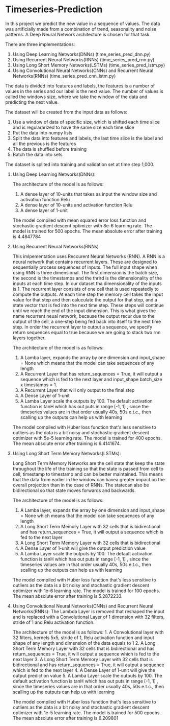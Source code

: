 # Timeseries-Prediction
In this project we predict the new value in  a sequence of values. The data was artificially made from a combination of trend, seasonality and noise patterns. A Deep Neural Network architecture is chosen for that  task.   

There are three implementations:   
1. Using Deep Learning Networks(DNNs)  (time_series_pred_dnn.py)
2. Using Recurrent Neural Networks(RNNs)  (time_series_pred_rnn.py)
2. Using Long Short Memory Networks(LSTMs)  (time_series_pred_lstm.py)
3. Using Convolutional Neural Networks(CNNs) and Recurrent Neural Networks(RNNs)   (time_series_pred_cnn_lstm.py)

The data is divided into features and labels, the features is a number of values in the series and our label is the next value. The number of values is called the windows size, where we take the window of the data and predicting the next value.

The dataset will be created from the input data as follows:  
1. Use a window of data of specific size, which is shifted each time slice and is regulararized to have the same size each time slice  
2. Put the data into numpy lists  
3. Split the data into features and labels, the last time slice is the label and all the previous is the features  
4. The data is shuffled before training  
5. Batch the data into sets  

The dataset is splited into training and validation set at time step 1,000.

1. Using Deep Learning Networks(DNNs):

    The architecture of the model is as follows:
    1. A dense layer of 10-units that takes as input the window size and activation function Relu
    2. A dense layer of 10-units  and activation function Relu
    3. A dense layer of 1-unit

    The model compiled with mean squared error loss function and stochastic gradient descent optimizer with 8e-6 learning rate. 
    The model is trained for 500 epochs. The mean absolute error after training is 4.4847784 


2. Using Recurrent Neural Networks(RNNs) 

    This imlpementation uses Reccurent Neural Networks (RNN). A RNN is a neural network that contains recurrent layers. These are designed to sequentially process sequences of inputs.  The full input shape when using RNN is three dimensional. The first dimension is the batch size, the second is the timestamps and the thrird is the dimensionality of the inputs at each time step. In our dataset tha dimensionality of the inputs is 1.
    The recurrent layer consists of one cell that is used repeatedly to compute the outputs. At each time step the memory cell takes the input value for that step and then caluculate the output for that step, and a state vector that is fed into the next time step. These steps will continue until we reach the end of the input dimension. This is what gives the name recurrent neual network, because the output recur due to the output of the cell, a one-step being fed back into itself to the next time step. In order the recurrent layer to output a sequence, we specify return sequences equal to true because we are going to stack two rnn layers together.

    The architecture of the model is as follows:
    1. A Lamba layer, expands the array by one dimension and input_shape = None which means that the model can take sequences of any length
    2. A Recurrent Layer that has return_sequences = True, it will output a sequence which is fed to the next layer and input_shape batch_size x timestamps = 1.
    3. A Recurrent Layer that will only output to the final step
    4. A Dense Layer of 1-unit
    5. A Lamba Layer scale the outputs by 100. The default activation function is tanH which has out puts in range [-1, 1] , since the timeseries values are in that order usually 40s, 50s e.t.c., then scalling up the outputs can help us with learning

    The model compiled with Huber loss function  that's less sensitive to outliers as the data is a bit noisy and stochastic gradient descent optimizer with 5e-5 learning rate. 
    The model is trained for 400 epochs. The mean absolute error after training is 6.4141674.


3. Using Long Short Term Memory Networks(LSTMs):

    Long Short Term Memory Networks are the cell state that keep the state throughout the life of the training so that the state is passed from cell to cell, timestamp to timestamp and can be better maintained. This means that the data from earlier in the window can havea greater impact on the overall projection than in the case of RNNs. The statecan also be bidirectional so that state moves forwards and backwards. 


    The architecture of the model is as follows:
    1. A Lamba layer, expands the array by one dimension and input_shape = None which means that the model can take sequences of any length
    2. A Long Short Term Memory Layer with 32 cells that is bidirectional and has return_sequences = True, it will output a sequence which is fed to the next layer
    3. A Long Short Term Memory Layer with 32 cells that is bidirectional 
    4. A Dense Layer of 1-unit will give the output prediction value
    5. A Lamba Layer scale the outputs by 100. The default activation function is tanH which has out puts in range [-1, 1] , since the timeseries values are in that order usually 40s, 50s e.t.c., then scalling up the outputs can help us with learning

    The model compiled with Huber loss function  that's less sensitive to outliers as the data is a bit noisy and stochastic gradient descent optimizer with 1e-6 learning rate. 
    The model is trained for 100 epochs. The mean absolute error after training is 5.2872233.
    
4. Using Convolutional Neural Networks(CNNs) and Recurrent Neural Networks(RNNs):
The Lambda Layer is removed that reshaped the input and is replaced with a Convolutional Layer of 1 dimension with 32 filters, stride of 1 and  Relu activation function.

     The architecture of the model is as follows:
        1. A Convolutional layer with 32 filters, kernels 5x5, stride of 1, Relu activation function and input shape of any length and dimension of the data equals to 1
        2. A Long Short Term Memory Layer with 32 cells that is bidirectional and has return_sequences = True, it will output a sequence which is fed to the next layer
        3. A Long Short Term Memory Layer with 32 cells that is bidirectional and has return_sequences = True, it will output a sequence which is fed to the next layer
        4. A Dense Layer of 1-unit will give the output prediction value
        5. A Lamba Layer scale the outputs by 100. The default activation function is tanH which has out puts in range [-1, 1] , since the timeseries values are in that order usually 40s, 50s e.t.c., then scalling up the outputs can help us with learning

    The model compiled with Huber loss function  that's less sensitive to outliers as the data is a bit noisy and stochastic gradient descent optimizer with 1e-5 learning rate. 
    The model is trained for 500 epochs. The mean absolute error after training is 6.209801
    





